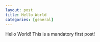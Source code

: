 ```yaml
---
layout: post
title: Hello World
categories: [general]
---
```


Hello World! This is a mandatory first post!